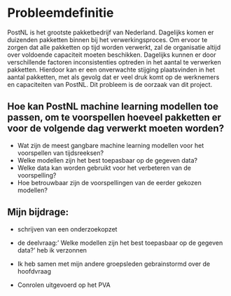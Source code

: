 # Probleemdefinitie

PostNL is het grootste pakketbedrijf van Nederland. Dagelijks komen er duizenden pakketten binnen bij het verwerkingsproces. Om ervoor te zorgen dat alle pakketten op tijd worden verwerkt, zal de organisatie altijd over voldoende capaciteit moeten beschikken. Dagelijks kunnen er door verschillende factoren inconsistenties optreden in het aantal te verwerken pakketten. Hierdoor kan er een onverwachte stijging plaatsvinden in het aantal pakketten, met als gevolg dat er veel druk komt op de werknemers en capaciteiten van PostNL. Dit probleem is de oorzaak van dit project.



## Hoe kan PostNL machine learning modellen toe passen, om te voorspellen hoeveel pakketten er voor de volgende dag verwerkt moeten worden? 
* Wat zijn de meest gangbare machine learning modellen voor het voorspellen van tijdsreeksen?  
* Welke modellen zijn het best toepasbaar op de gegeven data? 
* Welke data kan worden gebruikt voor het verbeteren van de voorspelling?  
* Hoe betrouwbaar zijn de voorspellingen van de eerder gekozen modellen? 

## Mijn bijdrage:

* schrijven van een onderzoekopzet

* de deelvraag:’ Welke modellen zijn het best toepasbaar op de gegeven data?’ heb ik verzonnen

* Ik heb samen met mijn andere groepsleden gebrainstormd over de hoofdvraag

* Conrolen uitgevoerd op het PVA
